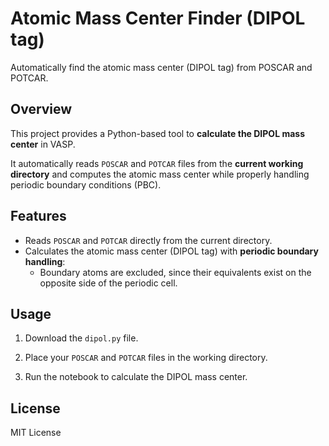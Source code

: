 # Atomic Mass Center Finder (DIPOL tag)
Automatically find the atomic mass center (DIPOL tag) from POSCAR and POTCAR.

## Overview

This project provides a Python-based tool to **calculate the DIPOL mass center** in VASP.

It automatically reads `POSCAR` and `POTCAR` files from the **current working directory** and computes the atomic mass center while properly handling periodic boundary conditions (PBC).

## Features

- Reads `POSCAR` and `POTCAR` directly from the current directory.
- Calculates the atomic mass center (DIPOL tag) with **periodic boundary handling**:
  * Boundary atoms are excluded, since their equivalents exist on the opposite side of the periodic cell.

## Usage

1. Download the `dipol.py` file.

2. Place your `POSCAR` and `POTCAR` files in the working directory.

3. Run the notebook to calculate the DIPOL mass center.


## License

MIT License
